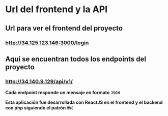 # Url del frontend y la API 

## Url para ver el frontend del proyecto
### http://34.125.123.146:3000/login

## Aquí se encuentran todos los endpoints del proyecto
### http://34.140.9.129/api/v1/

**Cada endpoint responde un mensaje en formato `JSON`**

**Esta aplicación fue desarrollada con ReactJS en el frontend y el backend con php siguiendo el patrón `MVC`**

